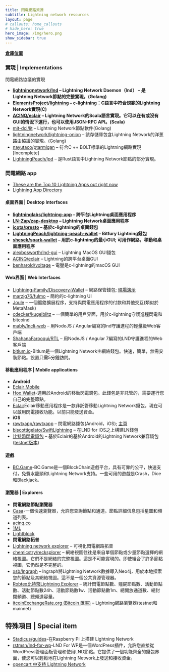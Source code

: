 ```yaml
---
title: 閃電網路資源 
subtitle: Lightning network resources
layout: page
# callouts: home_callouts
# hide_hero: true
hero_image: /img/hero.png
show_sidebar: true
---
```


[**倉庫位置**](https://github.com/cypherpunks-core/Lightning_network_resources_zh)

### 實現 | Implementations

閃電網路協議的實現

* **[lightningnetwork/lnd](https://github.com/lightningnetwork/lnd) – Lightning Network Daemon（lnd） – 是Lightning Network節點的完整實現。(Golang)**
* **[ElementsProject/lightning](https://github.com/ElementsProject/lightning) – c-lightning：C語言中符合規範的Lightning Network實現(C)**
* **[ACINQ/eclair](https://github.com/ACINQ/eclair) – Lightning Network的Scala語言實現。它可以在有或沒有GUI的情況下運行，也可以使用JSON-RPC API。(Scala)**
* [mit-dci/lit](https://github.com/mit-dci/lit) – Lightning Network節點軟件(Golang)
* [lightningnetwork/lightning-onion](https://github.com/lightningnetwork/lightning-onion) – 該存儲庫包含Lightning Network的洋蔥路由協議的實現。(Golang)
* [nayutaco/ptarmigan](https://github.com/nayutaco/ptarmigan) – 符合C ++ BOLT標準的Lightning網路實現[Incomplete]
* [LightningPeach/lpd](https://github.com/LightningPeach/lpd) – 是Rust語言中Lightning Network節點的部分實現。

### 閃電網路 app

* [These are the Top 10 Lightning Apps out right now](https://kintu.co/lightning-apps/)
* [Lightning App Directory](https://dev.lightning.community/lapps/)

#### 桌面界面 | Desktop Interfaces

* **[lightninglabs/lightning-app](https://github.com/lightninglabs/lightning-app) – 跨平台Lightning桌面應用程序**
* **[LN-Zap/zap-desktop](https://github.com/LN-Zap/zap-desktop) – Lightning Network桌面應用程序**
* **[icota/presto](https://github.com/icota/presto) – 基於c-lightning的桌面錢包**
* **[LightningPeach/lightning-peach-wallet](https://github.com/LightningPeach/lightning-peach-wallet) – Bitfury Lightning錢包**
* **[shesek/spark-wallet](https://github.com/shesek/spark-wallet) – 用於c-lightning的最小GUI; 可用作網路，移動和桌面應用程序**
* [alexbosworth/lnd-gui](https://github.com/alexbosworth/lnd-gui) – Lightning MacOS GUI錢包
* [ACINQ/eclair](https://github.com/ACINQ/eclair) – Lightning的跨平台桌面GUI
* [benharold/voltage](https://github.com/benharold/voltage) – 電壓是c-lightning的macOS GUI

#### Web界面 | Web Interfaces

* [Lightning-Family/Discovery-Wallet](https://github.com/Lightning-Family/Discovery-Wallet) – 網路保管錢包; [現場演示](https://wallet.lightning.family/)
* [marzig76/fulmo](https://github.com/marzig76/fulmo) – 簡約的c-lightning UI
* [Joule](http://lightningjoule.com/) – 一個鍍鉻擴展程序，支持與閃電應用程序的付款和其他交互(類似於MetaMask)
* [cdecker/kugelblitz](https://github.com/cdecker/kugelblitz) – 一個簡單的用戶界面，用於c-lightning守護進程閃電和bitcoind
* [mably/lncli-web](https://github.com/mably/lncli-web) – 用NodeJS / Angular編寫的lnd守護進程的輕量級Web客戶端
* [ShahanaFarooqui/RTL](https://github.com/ShahanaFarooqui/RTL) – 用NodeJS / Angular 7編寫的LND守護進程的Web客戶端
* [bitlum.io](https://bitlum.io/)-Bitlum是一個Lightning Network主網絡錢包。快速，簡單，無需安裝節點。設置只需5分鐘訪問。

#### 移動應用程序 | Mobile applications

* **Android**
* [Eclair Mobile](https://play.google.com/store/apps/details?id=fr.acinq.eclair.wallet.mainnet2)
* [Hoo Wallet](https://hoo.com/)-適用於Android的移動閃電錢包。此錢包是非託管的，需要運行您自己的完整節點。
* [Eclair](https://github.com/ACINQ/eclair-mobile)Eclair移動應用程序是一款非託管移動Lightning Network錢包，現在可以啟用閃電接收功能。以前只能發送資金。
* **iOS**
* [rawtxapp/rawtxapp](https://github.com/rawtxapp/rawtxapp) – 閃電網路錢包(Android，iOS); [主頁](https://rawtx.com/)
* [biscottigelato/SwiftLightning](https://github.com/biscottigelato/SwiftLightning) – 在LND for iOS之上構建LN錢包
* [比特幣閃電錢包](https://play.google.com/store/apps/details?id=com.lightning.walletapp) – 基於Eclair的基於Android的Lightning Network兼容錢包([testnet版本](https://cypherpunks.tech/resources/%e9%96%83%e9%9b%bb%e7%b6%b2%e8%b7%af-%e8%b3%87%e6%ba%90/https%EF%BC%9A//play.google.com/store/apps/details?id=com.lightning.wallet))

#### 遊戲

* [BC.Game](https://bc.game/atm)-BC.Game是一個BlockChain遊戲平台，具有可靠的公平，快速支付，免費水龍頭和Lightning Network支持。一些可用的遊戲是Crash，Dice和Blackjack。

#### 瀏覽器 | Explorers

* **閃電網路節點瀏覽器**
* [Casa](https://explore.casa/)-一個快速瀏覽器，允許您查詢節點和通道。節點詳細信息包括星圖和頻道列表。
* [acinq.co](https://explorer.acinq.co/)
* [1ML](https://1ml.com/)
* [Lightblock](https://lightblock.me/)
* **閃電網路拓普**
* [Lightning network explorer](https://explorer.acinq.co/) – 可視化閃電網路拓普
* [chemicstry/recksplorer](https://gist.github.com/bretton/798ec38165ffabc719d91e0f4f67552d) – 網絡視圖​​往往是來自單個節點或少量節點選擇的網絡視圖。它們不是網絡的完整視圖。這是不可能實現的。即使組合了許多節點視圖，它仍然是不完整的。
* [xsb/lngraph](https://github.com/xsb/lngraph) – lngraph將Lightning Network數據導入Neo4j，用於本地探索您的節點及其網絡視圖。這不是一個公共資源管理器。
* [Robtex比特幣Lightning Explorer](https://www.robtex.com/lightning/node/) – 統計閃電節點數、殭屍節點數、活動節點數、活動節點數24h、活動節點數1w、活動節點數1m、總開放通道數、總封閉頻道、總頻道容量。
* [itcoinExchangeRate.org (Bitcoin 匯率)](https://bitcoinexchangerate.org/lightning) – Lightning網路瀏覽器(testnet和mainnet)

## 特殊項目 | Special item

* [Stadicus/guides](https://github.com/Stadicus/guides/blob/master/raspibolt/README.md)-在Raspberry Pi 上搭建 Lightning Network
* [rstmsn/lnd-for-wp](https://github.com/rstmsn/lnd-for-wp)-LND For WP是一個WordPress插件，允許您直接從WordPress管理面板管理和使用LND節點。它提供了一個功能齊全的錢包界面，使您可以輕鬆地在Lightning Network上發送和接收資金。
* [opencart 中支持 Lightning Network](https://www.opencart.com/index.php?route=marketplace/extension/info&extension_id=36414)